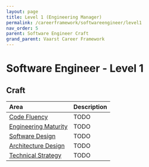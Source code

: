 ```yaml
---
layout: page
title: Level 1 (Engineering Manager)
permalink: /careerframework/softwareengineer/level1
nav_order: 5
parent: Software Engineer Craft
grand_parent: Vaarst Career Framework
---
```


# Software Engineer -  Level 1

## Craft 

|Area          | Description       |
|:-------------|:------------------|
| [Code Fluency](/careerframework/softwareengineer#code-fluency) | TODO |
| [Engineering Maturity](/careerframework/softwareengineer#engineering-maturity) | TODO |
| [Software Design](/careerframework/softwareengineer#software-design) |TODO |
| [Architecture Design](/careerframework/softwareengineer#architecture-design) | TODO |
| [Technical Strategy](/careerframework/softwareengineer#technical-strategy) | TODO |
